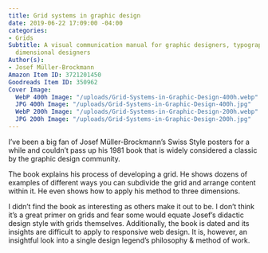 ```yaml
---
title: Grid systems in graphic design
date: 2019-06-22 17:09:00 -04:00
categories:
- Grids
Subtitle: A visual communication manual for graphic designers, typographers and three
  dimensional designers
Author(s):
- Josef Müller-Brockmann
Amazon Item ID: 3721201450
Goodreads Item ID: 350962
Cover Image:
  WebP 400h Image: "/uploads/Grid-Systems-in-Graphic-Design-400h.webp"
  JPG 400h Image: "/uploads/Grid-Systems-in-Graphic-Design-400h.jpg"
  WebP 200h Image: "/uploads/Grid-Systems-in-Graphic-Design-200h.webp"
  JPG 200h Image: "/uploads/Grid-Systems-in-Graphic-Design-200h.jpg"
---
```


 I’ve been a big fan of Josef Müller-Brockmann’s Swiss Style posters for a while and couldn’t pass up his 1981 book that is widely considered a classic by the graphic design community.

The book explains his process of developing a grid. He shows dozens of examples of different ways you can subdivide the grid and arrange content within it. He even shows how to apply his method to three dimensions.

I didn’t find the book as interesting as others make it out to be. I don’t think it’s a great primer on grids and fear some would equate Josef’s didactic design style with grids themselves. Additionally, the book is dated and its insights are difficult to apply to responsive web design. It is, however, an insightful look into a single design legend’s philosophy & method of work.